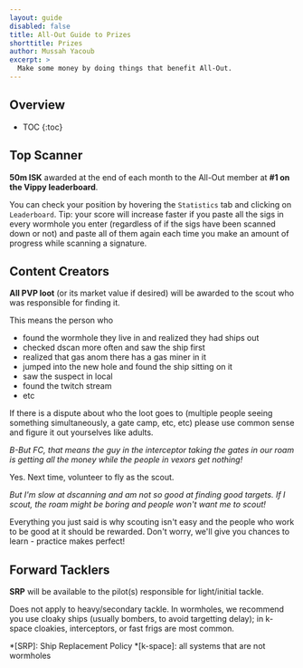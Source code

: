 ```yaml
---
layout: guide
disabled: false
title: All-Out Guide to Prizes
shorttitle: Prizes
author: Mussah Yacoub
excerpt: >
  Make some money by doing things that benefit All-Out.
---
```

## Overview

* TOC
{:toc}

## Top Scanner

**50m ISK** awarded at the end of each month to the All-Out member at **#1 on the Vippy leaderboard**.

You can check your position by hovering the `Statistics` tab and clicking on `Leaderboard`.  Tip: your score will increase faster if you paste all the sigs in every wormhole you enter (regardless of if the sigs have been scanned down or not) and paste all of them again each time you make an amount of progress while scanning a signature.

## Content Creators

**All PVP loot** (or its market value if desired) will be awarded to the scout who was responsible for finding it.

This means the person who

- found the wormhole they live in and realized they had ships out
- checked dscan more often and saw the ship first
- realized that gas anom there has a gas miner in it
- jumped into the new hole and found the ship sitting on it
- saw the suspect in local
- found the twitch stream
- etc

If there is a dispute about who the loot goes to (multiple people seeing something simultaneously, a gate camp, etc, etc) please use common sense and figure it out yourselves like adults.

*B-But FC, that means the guy in the interceptor taking the gates in our roam is getting all the money while the people in vexors get nothing!*

Yes. Next time, volunteer to fly as the scout.

*But I'm slow at dscanning and am not so good at finding good targets.  If I scout, the roam might be boring and people won't want me to scout!*

Everything you just said is why scouting isn't easy and the people who work to be good at it should be rewarded.  Don't worry, we'll give you chances to learn - practice makes perfect!

## Forward Tacklers

**SRP** will be available to the pilot(s) responsible for light/initial tackle.

Does not apply to heavy/secondary tackle.  In wormholes, we recommend you use cloaky ships (usually bombers, to avoid targetting delay); in k-space cloakies, interceptors, or fast frigs are most common.

*[SRP]: Ship Replacement Policy
*[k-space]: all systems that are not wormholes
